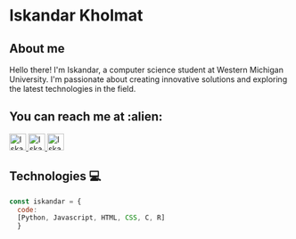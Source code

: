 # Iskandar Kholmat

<h2 align="left">About me</h2>
<p>Hello there! I'm Iskandar, a computer science student at Western Michigan University. I'm passionate about creating innovative solutions and exploring the latest technologies in the field.</p>

<h2 align="left">You can reach me at :alien:</h2>

<p align="left">
  <a href="https://www.linkedin.com/in/iskandar-kholmatov-b61ba51ab/">
    <img src="https://www.vectorlogo.zone/logos/linkedin/linkedin-icon.svg" alt="Iskandar Kholmatov's LinkedIn Profile" height="30" width="30">
  </a>

  <a href="https://stackoverflow.com/users/18042180/iskandar">
    <img src="https://www.vectorlogo.zone/logos/stackoverflow/stackoverflow-icon.svg" alt="Iskandar Kholmatov's Stack Overflow Profile" height="30" width="30">
  </a>

  <a href="https://twitter.com/rednaksiii">
    <img src="https://www.vectorlogo.zone/logos/twitter/twitter-tile.svg" alt="Iskandar Kholmatov's Twitter Profile" height="30" width="30">
  </a>
</p>

<h2 align="left">Technologies &#128187;</h2>

```javascript
const iskandar = {
  code: 
  [Python, Javascript, HTML, CSS, C, R]
  }
```
